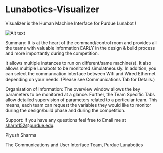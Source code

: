 # Lunabotics-Visualizer
Visualizer is the Human Machine Interface for Purdue Lunabot !

![Alt text](https://github.com/piyushnet/Lunabotics-Visualizer/blob/master/AutomationStudio/Preview/04_Banner.png "Preview")

Summary:
It is at the heart of the command/control room and provides all the teams with valuable information EARLY in the design & build process and more importantly during the competition.

It allows multiple instances to run on different/same machine(s). It also allows multiple Lunabots to be monitored simulatneously. In addition, you can select the communcation interface between Wifi and Wired Ethernet depending on your needs. (Please see Communications Tab for Details.)

Organisation of Information:
The overview window allows the key parameters to be monitored at a glance. Further, the Team Specific Tabs allow detailed supervision of parameters related to a perticular team. This means, each team can request the variables they would like to monitor during the design/build phase and during the competition.

Support:
If you have any questions feel free to Email me at 
sharm152@purdue.edu.

Piyush Sharma

The Communications and User Interface Team,
Purdue Lunabotics

